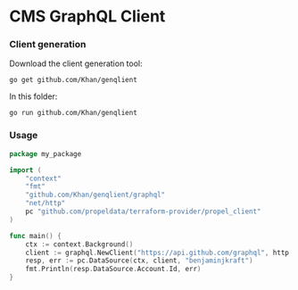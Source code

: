 # CMS GraphQL Client

### Client generation

Download the client generation tool:

```shell
go get github.com/Khan/genqlient
```

In this folder:

```shell
go run github.com/Khan/genqlient
```

### Usage

```go
package my_package

import (
	"context"
	"fmt"
	"github.com/Khan/genqlient/graphql"
	"net/http"
	pc "github.com/propeldata/terraform-provider/propel_client"
)

func main() {
	ctx := context.Background()
	client := graphql.NewClient("https://api.github.com/graphql", http.DefaultClient)
	resp, err := pc.DataSource(ctx, client, "benjaminjkraft")
	fmt.Println(resp.DataSource.Account.Id, err)
}
```